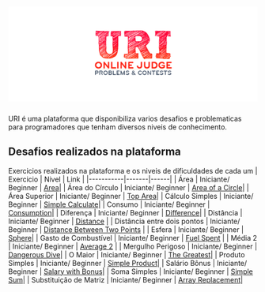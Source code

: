 # ![Logo URI Online Judge](https://github.com/littlebru/Linguagem-C/blob/master/imagens/UriOnline.png)

URI é uma plataforma que disponibiliza varios desafios e problematicas para programadores que tenham diversos niveis de conhecimento.

## Desafios realizados na plataforma
Exercicios realizados na plataforma e os niveis de dificuldades de cada um
| Exercicio | Nivel | Link |
|-----------|-------|------|
| Área | Iniciante/ Beginner | [Area](https://github.com/littlebru/Linguagem-C/blob/master/URI%20ONLINE%20JUDGE/09-%20Area.c)|
| Área do Círculo  | Iniciante/ Beginner | [Area of a Circle](https://github.com/littlebru/Linguagem-C/blob/master/URI%20ONLINE%20JUDGE/16-%20Area_of_a_Circle.c)|
| Área Superior  | Iniciante/ Beginner | [Top Area](https://github.com/littlebru/Linguagem-C/blob/master/URI%20ONLINE%20JUDGE/01-%20Top_Area.C)|
| Cálculo Simples  | Iniciante/ Beginner | [Simple Calculate](https://github.com/littlebru/Linguagem-C/blob/master/URI%20ONLINE%20JUDGE/11-%20Simple_Calculate.c)|
| Consumo  | Iniciante/ Beginner | [Consumption](https://github.com/littlebru/Linguagem-C/blob/master/URI%20ONLINE%20JUDGE/07-%20Consumption.c)|
| Diferença  | Iniciante/ Beginner | [Difference](https://github.com/littlebru/Linguagem-C/blob/master/URI%20ONLINE%20JUDGE/13-%20Difference.c)|
| Distância | Iniciante/ Beginner | [Distance](https://github.com/littlebru/Linguagem-C/blob/master/URI%20ONLINE%20JUDGE/05-%20Distance.c) |
| Distância entre dois pontos | Iniciante/ Beginner | [Distance Between Two Points](https://github.com/littlebru/Linguagem-C/blob/master/URI%20ONLINE%20JUDGE/06-%20Distance_Between_Two_Points.c) |
| Esfera  | Iniciante/ Beginner | [Sphere](https://github.com/littlebru/Linguagem-C/blob/master/URI%20ONLINE%20JUDGE/10-%20Sphere.c)|
| Gasto de Combustível | Iniciante/ Beginner | [Fuel Spent](https://github.com/littlebru/Linguagem-C/blob/master/URI%20ONLINE%20JUDGE/04-%20Fuel_Spent.c) |
| Média 2 | Iniciante/ Beginner | [Average 2](https://github.com/littlebru/Linguagem-C/blob/master/URI%20ONLINE%20JUDGE/13-%20Average_2.c) |
| Mergulho Perigoso | Iniciante/ Beginner | [Dangerous Dive](https://github.com/littlebru/Linguagem-C/blob/master/URI%20ONLINE%20JUDGE/02-%20Dangerous_Dive.c)|
| O Maior  | Iniciante/ Beginner | [The Greatest](https://github.com/littlebru/Linguagem-C/blob/master/URI%20ONLINE%20JUDGE/08-%20The_Greatest.c)|
| Produto Simples  | Iniciante/ Beginner | [Simple Product](https://github.com/littlebru/Linguagem-C/blob/master/URI%20ONLINE%20JUDGE/14-%20Simple_Product.c)|
| Salário Bônus  | Iniciante/ Beginner | [Salary with Bonus](https://github.com/littlebru/Linguagem-C/blob/master/URI%20ONLINE%20JUDGE/12-%20Salary_with_Bonus.c)|
| Soma Simples  | Iniciante/ Beginner | [Simple Sum](https://github.com/littlebru/Linguagem-C/blob/master/URI%20ONLINE%20JUDGE/15-%20Simple_Sum.c)|
| Substituição de Matriz | Iniciante/ Beginner | [Array Replacement](https://github.com/littlebru/Linguagem-C/blob/master/URI%20ONLINE%20JUDGE/03-%20Array_Replacement_I.c)|

